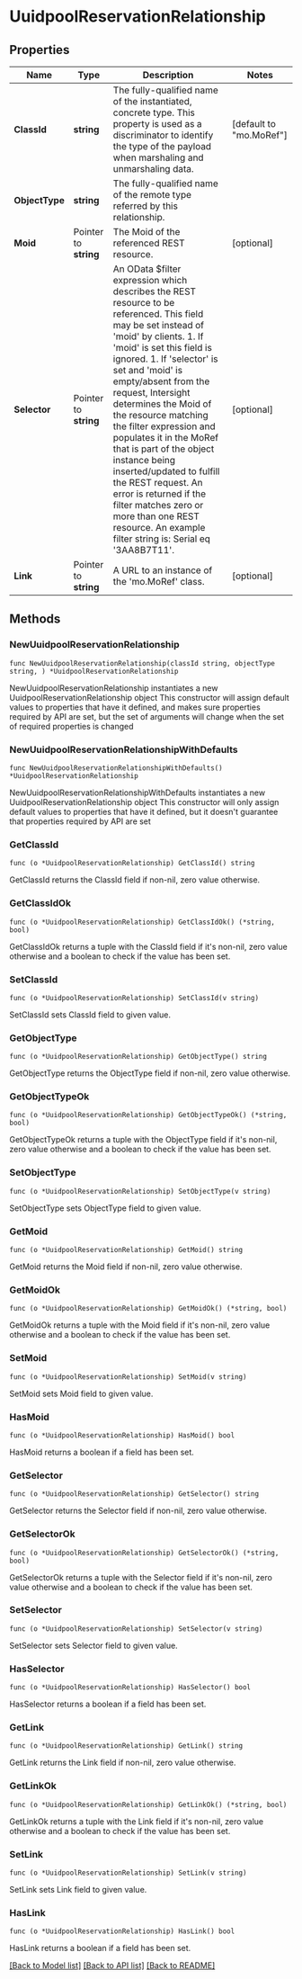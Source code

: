 # UuidpoolReservationRelationship

## Properties

Name | Type | Description | Notes
------------ | ------------- | ------------- | -------------
**ClassId** | **string** | The fully-qualified name of the instantiated, concrete type. This property is used as a discriminator to identify the type of the payload when marshaling and unmarshaling data. | [default to "mo.MoRef"]
**ObjectType** | **string** | The fully-qualified name of the remote type referred by this relationship. | 
**Moid** | Pointer to **string** | The Moid of the referenced REST resource. | [optional] 
**Selector** | Pointer to **string** | An OData $filter expression which describes the REST resource to be referenced. This field may be set instead of &#39;moid&#39; by clients. 1. If &#39;moid&#39; is set this field is ignored. 1. If &#39;selector&#39; is set and &#39;moid&#39; is empty/absent from the request, Intersight determines the Moid of the resource matching the filter expression and populates it in the MoRef that is part of the object instance being inserted/updated to fulfill the REST request. An error is returned if the filter matches zero or more than one REST resource. An example filter string is: Serial eq &#39;3AA8B7T11&#39;. | [optional] 
**Link** | Pointer to **string** | A URL to an instance of the &#39;mo.MoRef&#39; class. | [optional] 

## Methods

### NewUuidpoolReservationRelationship

`func NewUuidpoolReservationRelationship(classId string, objectType string, ) *UuidpoolReservationRelationship`

NewUuidpoolReservationRelationship instantiates a new UuidpoolReservationRelationship object
This constructor will assign default values to properties that have it defined,
and makes sure properties required by API are set, but the set of arguments
will change when the set of required properties is changed

### NewUuidpoolReservationRelationshipWithDefaults

`func NewUuidpoolReservationRelationshipWithDefaults() *UuidpoolReservationRelationship`

NewUuidpoolReservationRelationshipWithDefaults instantiates a new UuidpoolReservationRelationship object
This constructor will only assign default values to properties that have it defined,
but it doesn't guarantee that properties required by API are set

### GetClassId

`func (o *UuidpoolReservationRelationship) GetClassId() string`

GetClassId returns the ClassId field if non-nil, zero value otherwise.

### GetClassIdOk

`func (o *UuidpoolReservationRelationship) GetClassIdOk() (*string, bool)`

GetClassIdOk returns a tuple with the ClassId field if it's non-nil, zero value otherwise
and a boolean to check if the value has been set.

### SetClassId

`func (o *UuidpoolReservationRelationship) SetClassId(v string)`

SetClassId sets ClassId field to given value.


### GetObjectType

`func (o *UuidpoolReservationRelationship) GetObjectType() string`

GetObjectType returns the ObjectType field if non-nil, zero value otherwise.

### GetObjectTypeOk

`func (o *UuidpoolReservationRelationship) GetObjectTypeOk() (*string, bool)`

GetObjectTypeOk returns a tuple with the ObjectType field if it's non-nil, zero value otherwise
and a boolean to check if the value has been set.

### SetObjectType

`func (o *UuidpoolReservationRelationship) SetObjectType(v string)`

SetObjectType sets ObjectType field to given value.


### GetMoid

`func (o *UuidpoolReservationRelationship) GetMoid() string`

GetMoid returns the Moid field if non-nil, zero value otherwise.

### GetMoidOk

`func (o *UuidpoolReservationRelationship) GetMoidOk() (*string, bool)`

GetMoidOk returns a tuple with the Moid field if it's non-nil, zero value otherwise
and a boolean to check if the value has been set.

### SetMoid

`func (o *UuidpoolReservationRelationship) SetMoid(v string)`

SetMoid sets Moid field to given value.

### HasMoid

`func (o *UuidpoolReservationRelationship) HasMoid() bool`

HasMoid returns a boolean if a field has been set.

### GetSelector

`func (o *UuidpoolReservationRelationship) GetSelector() string`

GetSelector returns the Selector field if non-nil, zero value otherwise.

### GetSelectorOk

`func (o *UuidpoolReservationRelationship) GetSelectorOk() (*string, bool)`

GetSelectorOk returns a tuple with the Selector field if it's non-nil, zero value otherwise
and a boolean to check if the value has been set.

### SetSelector

`func (o *UuidpoolReservationRelationship) SetSelector(v string)`

SetSelector sets Selector field to given value.

### HasSelector

`func (o *UuidpoolReservationRelationship) HasSelector() bool`

HasSelector returns a boolean if a field has been set.

### GetLink

`func (o *UuidpoolReservationRelationship) GetLink() string`

GetLink returns the Link field if non-nil, zero value otherwise.

### GetLinkOk

`func (o *UuidpoolReservationRelationship) GetLinkOk() (*string, bool)`

GetLinkOk returns a tuple with the Link field if it's non-nil, zero value otherwise
and a boolean to check if the value has been set.

### SetLink

`func (o *UuidpoolReservationRelationship) SetLink(v string)`

SetLink sets Link field to given value.

### HasLink

`func (o *UuidpoolReservationRelationship) HasLink() bool`

HasLink returns a boolean if a field has been set.


[[Back to Model list]](../README.md#documentation-for-models) [[Back to API list]](../README.md#documentation-for-api-endpoints) [[Back to README]](../README.md)


